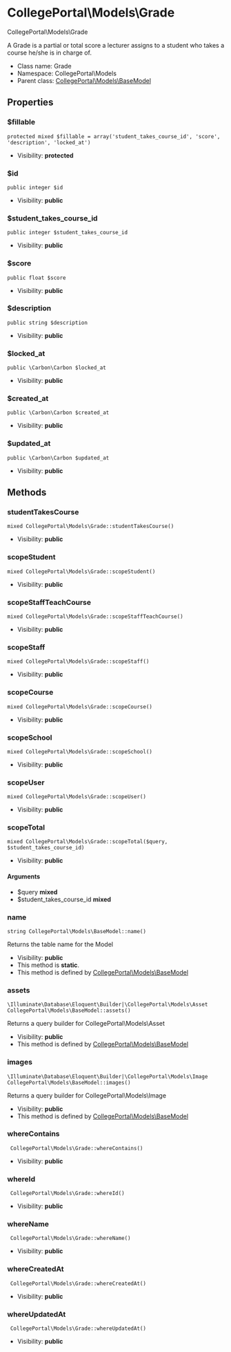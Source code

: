 CollegePortal\Models\Grade
===============

CollegePortal\Models\Grade

A Grade is a partial or total score a lecturer assigns to a student who
 takes a course he/she is in charge of.


* Class name: Grade
* Namespace: CollegePortal\Models
* Parent class: [CollegePortal\Models\BaseModel](CollegePortal-Models-BaseModel.md)





Properties
----------


### $fillable

    protected mixed $fillable = array('student_takes_course_id', 'score', 'description', 'locked_at')





* Visibility: **protected**


### $id

    public integer $id





* Visibility: **public**


### $student_takes_course_id

    public integer $student_takes_course_id





* Visibility: **public**


### $score

    public float $score





* Visibility: **public**


### $description

    public string $description





* Visibility: **public**


### $locked_at

    public \Carbon\Carbon $locked_at





* Visibility: **public**


### $created_at

    public \Carbon\Carbon $created_at





* Visibility: **public**


### $updated_at

    public \Carbon\Carbon $updated_at





* Visibility: **public**


Methods
-------


### studentTakesCourse

    mixed CollegePortal\Models\Grade::studentTakesCourse()





* Visibility: **public**




### scopeStudent

    mixed CollegePortal\Models\Grade::scopeStudent()





* Visibility: **public**




### scopeStaffTeachCourse

    mixed CollegePortal\Models\Grade::scopeStaffTeachCourse()





* Visibility: **public**




### scopeStaff

    mixed CollegePortal\Models\Grade::scopeStaff()





* Visibility: **public**




### scopeCourse

    mixed CollegePortal\Models\Grade::scopeCourse()





* Visibility: **public**




### scopeSchool

    mixed CollegePortal\Models\Grade::scopeSchool()





* Visibility: **public**




### scopeUser

    mixed CollegePortal\Models\Grade::scopeUser()





* Visibility: **public**




### scopeTotal

    mixed CollegePortal\Models\Grade::scopeTotal($query, $student_takes_course_id)





* Visibility: **public**


#### Arguments
* $query **mixed**
* $student_takes_course_id **mixed**



### name

    string CollegePortal\Models\BaseModel::name()

Returns the table name for the Model



* Visibility: **public**
* This method is **static**.
* This method is defined by [CollegePortal\Models\BaseModel](CollegePortal-Models-BaseModel.md)




### assets

    \Illuminate\Database\Eloquent\Builder|\CollegePortal\Models\Asset CollegePortal\Models\BaseModel::assets()

Returns a query builder for CollegePortal\Models\Asset



* Visibility: **public**
* This method is defined by [CollegePortal\Models\BaseModel](CollegePortal-Models-BaseModel.md)




### images

    \Illuminate\Database\Eloquent\Builder|\CollegePortal\Models\Image CollegePortal\Models\BaseModel::images()

Returns a query builder for CollegePortal\Models\Image



* Visibility: **public**
* This method is defined by [CollegePortal\Models\BaseModel](CollegePortal-Models-BaseModel.md)




### whereContains

     CollegePortal\Models\Grade::whereContains()





* Visibility: **public**




### whereId

     CollegePortal\Models\Grade::whereId()





* Visibility: **public**




### whereName

     CollegePortal\Models\Grade::whereName()





* Visibility: **public**




### whereCreatedAt

     CollegePortal\Models\Grade::whereCreatedAt()





* Visibility: **public**




### whereUpdatedAt

     CollegePortal\Models\Grade::whereUpdatedAt()





* Visibility: **public**



